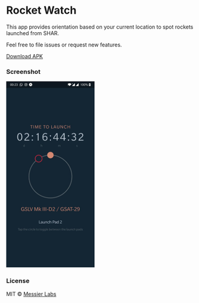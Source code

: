 # Rocket Watch

This app provides orientation based on your current location to spot rockets launched from SHAR.

Feel free to file issues or request new features.

[Download APK](https://github.com/Messier-Labs/rocket-watch/releases/download/v1.0.0/rocket-watch.apk)

### Screenshot

<img alt="screenshot" src="screenshot.jpg" height="500">

### License
MIT © [Messier Labs](https://github.com/Messier-Labs)
